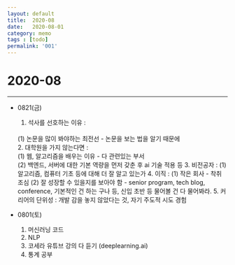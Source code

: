 ```yaml
---
layout: default
title:  2020-08
date:   2020-08-01
category: memo
tags : [todo]
permalink: '001'
---
```


<h1> 2020-08 </h1>

* * *

- 0821(금)

    1. 석사를 선호하는 이유 : 
    <br />
         (1) 논문을 많이 봐야하는 최전선 - 논문을 보는 법을 알기 때문에
    <br />
    2. 대학원을 가지 않는다면 :
    <br />
         (1) 웹, 알고리즘을 배우는 이유 - 다 관련있는 부서
    <br />
         (2) 백엔드, 서버에 대한 기본 역량을 먼저 갖춘 후 ai 기술 적용 등
    3. 비전공자 :
         (1) 알고리즘, 컴퓨터 기초 등에 대해 더 잘 알고 있는가
    4. 이직 :
         (1) 작은 회사 - 착취 조심
         (2) 잘 성장할 수 있을지를 보아야 함 - senior program, tech blog, conference, 기본적인 건 하는 구나 등,
         신입 초반 등 물어볼 건 다 물어봐라.
    5. 커리어의 단위성 : 개발 감을 놓지 않았다는 것,  자기 주도적 시도 경험


- 0801(토)

    1. 머신러닝 코드
    2. NLP
    3. 코세라 유튜브 강의 다 듣기 (deeplearning.ai)
    4. 통계 공부
  